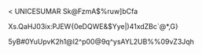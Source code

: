< UNICESUMAR
Sk@FzmA$%ruw]bCfa

Xs.QaHJ03ix:PJEW{0eDQWE&$Yye|)41xdZBc`@*,G}

5yB#0YuUpvK2h1@l2^p00@9q^ysAYL2UB%%09vZ3Jqh